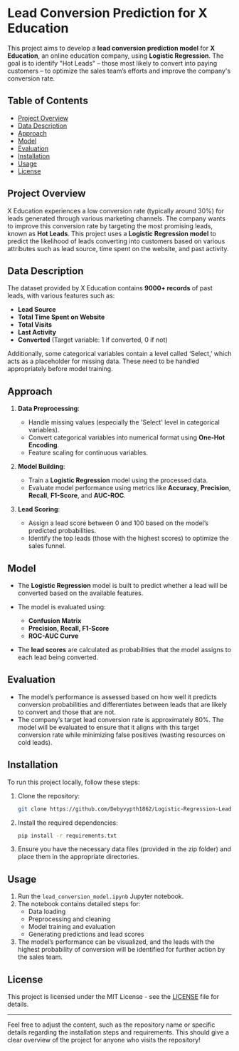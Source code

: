 # Lead Conversion Prediction for X Education

This project aims to develop a **lead conversion prediction model** for **X Education**, an online education company, using **Logistic Regression**. The goal is to identify "Hot Leads" – those most likely to convert into paying customers – to optimize the sales team’s efforts and improve the company's conversion rate.

## Table of Contents
- [Project Overview](#project-overview)
- [Data Description](#data-description)
- [Approach](#approach)
- [Model](#model)
- [Evaluation](#evaluation)
- [Installation](#installation)
- [Usage](#usage)
- [License](#license)

## Project Overview
X Education experiences a low conversion rate (typically around 30%) for leads generated through various marketing channels. The company wants to improve this conversion rate by targeting the most promising leads, known as **Hot Leads**. This project uses a **Logistic Regression model** to predict the likelihood of leads converting into customers based on various attributes such as lead source, time spent on the website, and past activity.

## Data Description
The dataset provided by X Education contains **9000+ records** of past leads, with various features such as:
- **Lead Source**
- **Total Time Spent on Website**
- **Total Visits**
- **Last Activity**
- **Converted** (Target variable: 1 if converted, 0 if not)

Additionally, some categorical variables contain a level called ‘Select,’ which acts as a placeholder for missing data. These need to be handled appropriately before model training.

## Approach
1. **Data Preprocessing**:
   - Handle missing values (especially the 'Select' level in categorical variables).
   - Convert categorical variables into numerical format using **One-Hot Encoding**.
   - Feature scaling for continuous variables.
   
2. **Model Building**:
   - Train a **Logistic Regression** model using the processed data.
   - Evaluate model performance using metrics like **Accuracy**, **Precision**, **Recall**, **F1-Score**, and **AUC-ROC**.

3. **Lead Scoring**:
   - Assign a lead score between 0 and 100 based on the model’s predicted probabilities.
   - Identify the top leads (those with the highest scores) to optimize the sales funnel.

## Model
- The **Logistic Regression** model is built to predict whether a lead will be converted based on the available features.
- The model is evaluated using:
   - **Confusion Matrix**
   - **Precision, Recall, F1-Score**
   - **ROC-AUC Curve**
   
- The **lead scores** are calculated as probabilities that the model assigns to each lead being converted.

## Evaluation
- The model’s performance is assessed based on how well it predicts conversion probabilities and differentiates between leads that are likely to convert and those that are not.
- The company’s target lead conversion rate is approximately 80%. The model will be evaluated to ensure that it aligns with this target conversion rate while minimizing false positives (wasting resources on cold leads).

## Installation
To run this project locally, follow these steps:

1. Clone the repository:
   ```bash
   git clone https://github.com/Debyvypth1862/Logistic-Regression-Lead-Conversion-Project.git
   ```

2. Install the required dependencies:
   ```bash
   pip install -r requirements.txt
   ```

3. Ensure you have the necessary data files (provided in the zip folder) and place them in the appropriate directories.

## Usage
1. Run the `lead_conversion_model.ipynb` Jupyter notebook.
2. The notebook contains detailed steps for:
   - Data loading
   - Preprocessing and cleaning
   - Model training and evaluation
   - Generating predictions and lead scores
3. The model’s performance can be visualized, and the leads with the highest probability of conversion will be identified for further action by the sales team.

## License
This project is licensed under the MIT License - see the [LICENSE](LICENSE) file for details.

---

Feel free to adjust the content, such as the repository name or specific details regarding the installation steps and requirements. This should give a clear overview of the project for anyone who visits the repository!
